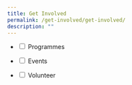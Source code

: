 ```yaml
---
title: Get Involved
permalink: /get-involved/get-involved/
description: ""
---
```

<ul class="jekyllcodex_accordion">
	<li><input type="checkbox" id="accordion1">
		<label for="accordion1">Programmes</label><div>
		<p></p>
	</div></li>
	<li><input type="checkbox" id="accordion1">
		<label for="accordion1">Events</label><div>
		<p></p>
	</div></li>
	<li><input type="checkbox" id="accordion1">
		<label for="accordion1">Volunteer</label><div>
		<p></p>
	</div></li>
</ul>